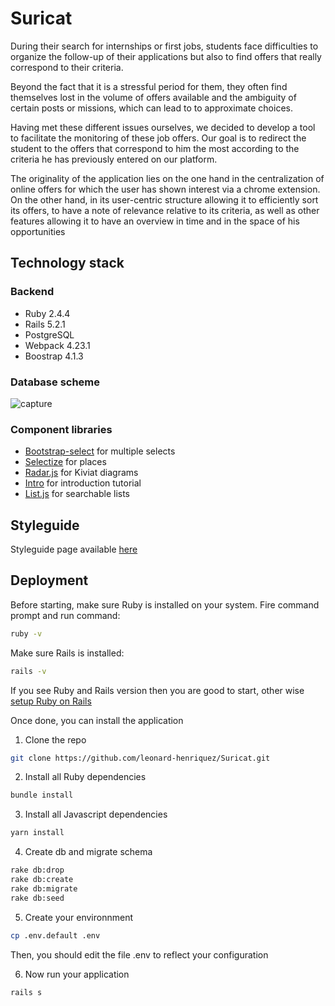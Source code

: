 
# Suricat

During their search for internships or first jobs, students face difficulties to organize the follow-up of their applications but also to find offers that really correspond to their criteria.

Beyond the fact that it is a stressful period for them, they often find themselves lost in the volume of offers available and the ambiguity of certain posts or missions, which can lead to to approximate choices.

Having met these different issues ourselves, we decided to develop a tool to facilitate the monitoring of these job offers. Our goal is to redirect the student to the offers that correspond to him the most according to the criteria he has previously entered on our platform.

The originality of the application lies on the one hand in the centralization of online offers for which the user has shown interest via a chrome extension. On the other hand, in its user-centric structure allowing it to efficiently sort its offers, to have a note of relevance relative to its criteria, as well as other features allowing it to have an overview in time and in the space of his opportunities

## Technology stack

### Backend

- Ruby 2.4.4
- Rails 5.2.1
- PostgreSQL
- Webpack 4.23.1
- Boostrap 4.1.3

### Database scheme
![capture](https://user-images.githubusercontent.com/30215564/52536434-c52edc80-2d5a-11e9-8cca-1fc0f8dfa487.PNG)

### Component libraries

- [Bootstrap-select](https://github.com/snapappointments/bootstrap-select) for multiple selects
- [Selectize](https://github.com/selectize/selectize.js) for places
- [Radar.js](https://www.chartjs.org/docs/latest/charts/radar.html) for Kiviat diagrams
- [Intro](https://github.com/usablica/intro.js) for introduction tutorial
- [List.js](https://github.com/javve/list.js) for searchable lists

## Styleguide

Styleguide page available [here](https://www.suricat.co/styleguide)

## Deployment

Before starting, make sure Ruby is installed on your system. Fire command prompt and run command:

```bash
ruby -v
```

Make sure Rails is installed:

```bash
rails -v
```

If you see Ruby and Rails version then you are good to start, other wise [setup Ruby on Rails](https://www.tutorialspoint.com/ruby-on-rails/rails-installation.htm)

Once done, you can install the application

1. Clone the repo

```bash
git clone https://github.com/leonard-henriquez/Suricat.git
```

2. Install all Ruby dependencies

```bash
bundle install
```

3. Install all Javascript dependencies

```bash
yarn install
```

4. Create db and migrate schema

```bash
rake db:drop
rake db:create
rake db:migrate
rake db:seed
```

5. Create your environnment

```bash
cp .env.default .env
```

Then, you should edit the file .env to reflect your configuration

6. Now run your application

```bash
rails s
```
